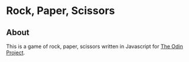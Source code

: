 # Rock, Paper, Scissors

## About

This is a game of rock, paper, scissors written in Javascript for [The Odin Project](https://www.theodinproject.com).
